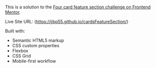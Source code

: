This is a solution to the [Four card feature section challenge on Frontend Mentor](https://www.frontendmentor.io/challenges/four-card-feature-section-weK1eFYK).

Live Site URL: (https://jjbp55.github.io/cardsFeatureSection/)

Built with:

- Semantic HTML5 markup
- CSS custom properties
- Flexbox
- CSS Grid
- Mobile-first workflow